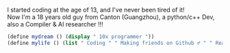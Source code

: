 I started coding at the age of 13, and I've never been tired of it!    
Now I'm a 18 years old guy from Canton (Guangzhou), a python/c++ Dev, also a Compiler & AI researcher !!!     
```scheme
(define mydream () (display " 10x programmer "))
(define mylife () (list " Coding " " Making friends on Github ♂ " " Reading the f**king source code "))
```
